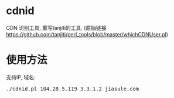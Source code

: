 cdnid 
========

CDN 识别工具, 重写tanjiti的工具. (原始链接 https://github.com/tanjiti/perl_tools/blob/master/whichCDNUser.pl)


使用方法
========

支持IP, 域名:

<pre>
./cdnid.pl 104.28.5.119 3.3.1.2 jiasule.com
</pre>


